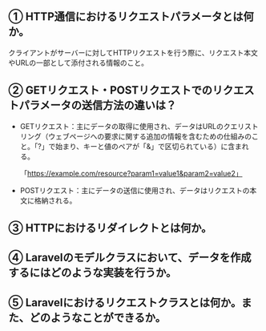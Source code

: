 ## ① HTTP通信におけるリクエストパラメータとは何か。

クライアントがサーバーに対してHTTPリクエストを行う際に、リクエスト本文やURLの一部として添付される情報のこと。

## ② GETリクエスト・POSTリクエストでのリクエストパラメータの送信方法の違いは？

* GETリクエスト：主にデータの取得に使用され、データはURLのクエリストリング（ウェブページへの要求に関する追加の情報を含むための仕組みのこと。「?」で始まり、キーと値のペアが「&」で区切られている）に含まれる。 

    「https://example.com/resource?param1=value1&param2=value2」

* POSTリクエスト：主にデータの送信に使用され、データはリクエストの本文に格納される。

## ③ HTTPにおけるリダイレクトとは何か。



## ④ Laravelのモデルクラスにおいて、データを作成するにはどのような実装を行うか。



## ⑤ Laravelにおけるリクエストクラスとは何か。また、どのようなことができるか。